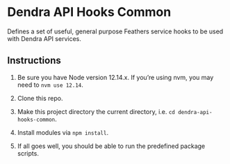 # Dendra API Hooks Common

Defines a set of useful, general purpose Feathers service hooks to be used with Dendra API services.

## Instructions

1. Be sure you have Node version 12.14.x. If you’re using nvm, you may need to `nvm use 12.14`.

2. Clone this repo.

3. Make this project directory the current directory, i.e. `cd dendra-api-hooks-common`.

4. Install modules via `npm install`.

5. If all goes well, you should be able to run the predefined package scripts.
